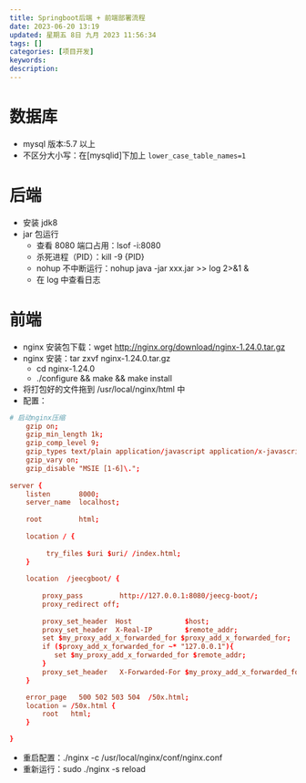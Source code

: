 ```yaml
---
title: Springboot后端 + 前端部署流程
date: 2023-06-20 13:19
updated: 星期五 8日 九月 2023 11:56:34
tags: []
categories: [项目开发]
keywords:
description: 
---
```




# 数据库
- mysql 版本:5.7 以上
- 不区分大小写：在\[mysqlid\]下加上 `lower_case_table_names=1`
# 后端
- 安装 jdk8
- jar 包运行
	- 查看 8080 端口占用：lsof -i:8080
	- 杀死进程（PID）：kill -9 {PID}
	- nohup 不中断运行：nohup java -jar xxx.jar >> log 2>&1 &
	- 在 log 中查看日志
# 前端
- nginx 安装包下载：wget http://nginx.org/download/nginx-1.24.0.tar.gz
- nginx 安装：tar zxvf nginx-1.24.0.tar.gz 
	- cd nginx-1.24.0
	- ./configure && make && make install
- 将打包好的文件拖到 /usr/local/nginx/html 中
- 配置：
```conf
# 启动nginx压缩
    gzip on;
    gzip_min_length 1k;
    gzip_comp_level 9;
    gzip_types text/plain application/javascript application/x-javascript text/css application/xml text/javascript application/x-httpd-php image/jpeg image/gif image/png;
    gzip_vary on;
    gzip_disable "MSIE [1-6]\.";
    
server {
    listen       8000;
    server_name  localhost;
    
    root		 html;
	
    location / {
         
		 try_files $uri $uri/ /index.html;
    }
	
	location  /jeecgboot/ {
		
		proxy_pass         http://127.0.0.1:8080/jeecg-boot/;
		proxy_redirect off;
		
		proxy_set_header  Host             $host;
		proxy_set_header  X-Real-IP        $remote_addr;
		set $my_proxy_add_x_forwarded_for $proxy_add_x_forwarded_for;
		if ($proxy_add_x_forwarded_for ~* "127.0.0.1"){
		   set $my_proxy_add_x_forwarded_for $remote_addr;
		}
		proxy_set_header   X-Forwarded-For $my_proxy_add_x_forwarded_for;
    }

    error_page   500 502 503 504  /50x.html;
    location = /50x.html {
        root   html;
    }

}
```
- 重启配置：./nginx -c /usr/local/nginx/conf/nginx.conf
- 重新运行：sudo ./nginx -s reload